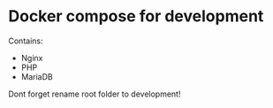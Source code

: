 # Docker compose for development

Contains:
  - Nginx
  - PHP
  - MariaDB

Dont forget rename root folder to development!
